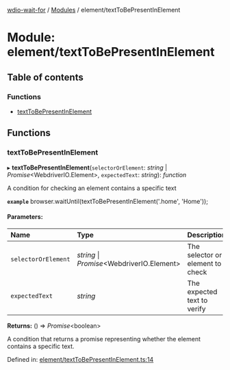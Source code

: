 [wdio-wait-for](../README.md) / [Modules](../modules.md) / element/textToBePresentInElement

# Module: element/textToBePresentInElement

## Table of contents

### Functions

- [textToBePresentInElement](element_texttobepresentinelement.md#texttobepresentinelement)

## Functions

### textToBePresentInElement

▸ **textToBePresentInElement**(`selectorOrElement`: *string* \| *Promise*<WebdriverIO.Element\>, `expectedText`: *string*): *function*

A condition for checking an element contains a specific text

**`example`** 
browser.waitUntil(textToBePresentInElement('.home', 'Home'));

#### Parameters:

| Name | Type | Description |
| :------ | :------ | :------ |
| `selectorOrElement` | *string* \| *Promise*<WebdriverIO.Element\> | The selector or element to check |
| `expectedText` | *string* | The expected text to verify |

**Returns:** () => *Promise*<boolean\>

A condition that returns a promise
    representing whether the element contains a specific text.

Defined in: [element/textToBePresentInElement.ts:14](https://github.com/webdriverio/wdio-wait-for/blob/074de0f/src/element/textToBePresentInElement.ts#L14)
